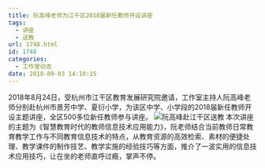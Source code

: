 ```yaml
---
title: 阮高峰老师为江干区2018届新任教师开设讲座
tags:
  - 讲座
  - 送教
url: 1748.html
id: 1748
categories:
  - 工作室动态
date: 2018-09-03 14:10:15
---
```


2018年8月24日，受杭州市江干区教育发展研究院邀请，工作室主持人阮高峰老师分别赴杭州市景芳中学、夏衍小学，为该区中学、小学段的2018届新任教师开设主题讲座，全区500多位新任教师参与讲座。 ![阮高峰赴江干区送教](http://img.zjer.cn/uploads1/studio/album/2018/0902/128/5b8b784896e7e.jpg) 本次讲座的主题为《智慧教育时代的教师信息技术应用能力》，阮老师结合当前教师日常教育教学工作与不同教育信息技术的特点，从教育资源的高效检索、素材的便捷处理、教学课件的制作技艺、教学实施的经验技巧等方面，推介了一波实用的信息技术应用技巧，让在坐的老师直呼过瘾，掌声不停。